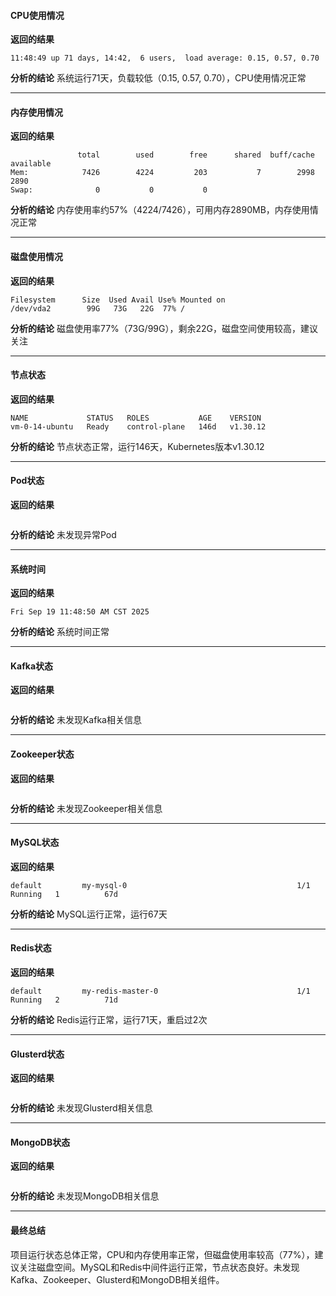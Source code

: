 #### CPU使用情况
**返回的结果**
```
11:48:49 up 71 days, 14:42,  6 users,  load average: 0.15, 0.57, 0.70
```
**分析的结论**
系统运行71天，负载较低（0.15, 0.57, 0.70），CPU使用情况正常

---
#### 内存使用情况
**返回的结果**
```
               total        used        free      shared  buff/cache   available
Mem:            7426        4224         203           7        2998        2890
Swap:              0           0           0
```
**分析的结论**
内存使用率约57%（4224/7426），可用内存2890MB，内存使用情况正常

---
#### 磁盘使用情况
**返回的结果**
```
Filesystem      Size  Used Avail Use% Mounted on
/dev/vda2        99G   73G   22G  77% /
```
**分析的结论**
磁盘使用率77%（73G/99G），剩余22G，磁盘空间使用较高，建议关注

---
#### 节点状态
**返回的结果**
```
NAME             STATUS   ROLES           AGE    VERSION
vm-0-14-ubuntu   Ready    control-plane   146d   v1.30.12
```
**分析的结论**
节点状态正常，运行146天，Kubernetes版本v1.30.12

---
#### Pod状态
**返回的结果**
```
```
**分析的结论**
未发现异常Pod

---
#### 系统时间
**返回的结果**
```
Fri Sep 19 11:48:50 AM CST 2025
```
**分析的结论**
系统时间正常

---
#### Kafka状态
**返回的结果**
```
```
**分析的结论**
未发现Kafka相关信息

---
#### Zookeeper状态
**返回的结果**
```
```
**分析的结论**
未发现Zookeeper相关信息

---
#### MySQL状态
**返回的结果**
```
default         my-mysql-0                                      1/1     Running   1          67d
```
**分析的结论**
MySQL运行正常，运行67天

---
#### Redis状态
**返回的结果**
```
default         my-redis-master-0                               1/1     Running   2          71d
```
**分析的结论**
Redis运行正常，运行71天，重启过2次

---
#### Glusterd状态
**返回的结果**
```
```
**分析的结论**
未发现Glusterd相关信息

---
#### MongoDB状态
**返回的结果**
```
```
**分析的结论**
未发现MongoDB相关信息

---
#### 最终总结
项目运行状态总体正常，CPU和内存使用率正常，但磁盘使用率较高（77%），建议关注磁盘空间。MySQL和Redis中间件运行正常，节点状态良好。未发现Kafka、Zookeeper、Glusterd和MongoDB相关组件。